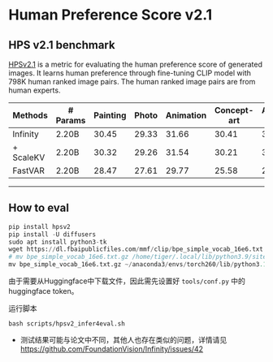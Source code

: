 # Human Preference Score v2.1

## HPS v2.1 benchmark

[HPSv2.1](https://github.com/tgxs002/HPSv2) is a metric for evaluating the human preference score of generated images. It learns human preference through fine-tuning CLIP model with 798K human ranked image pairs. The human ranked image pairs are from human experts.

| Methods   | # Params | Painting | Photo | Animation | Concept-art | Average $\uparrow$ |
| --------- | -------- | -------- | ----- | --------- | ----------- | ------------------ |
| Infinity  | 2.20B    | 30.45    | 29.33 | 31.66     | 30.41       | 30.46              |
| + ScaleKV | 2.20B    | 30.32    | 29.26 | 31.54     | 30.21       | 30.33              |
| FastVAR   | 2.20B    | 28.47    | 27.61 | 29.77     | 25.58       | 28.61              |

---

<!-- | Methods   | # Params | GPU Mem  |
| --------- | -------- | -------- |
| I-------y | 2------B | undefined------ |
| + ScaleKV | 2.20B    |          |
| FastVAR   | 2.20B    | 23269MiB |

--- -->

## How to eval

```python
pip install hpsv2
pip install -U diffusers
sudo apt install python3-tk
wget https://dl.fbaipublicfiles.com/mmf/clip/bpe_simple_vocab_16e6.txt.gz
# mv bpe_simple_vocab_16e6.txt.gz /home/tiger/.local/lib/python3.9/site-packages/hpsv2/src/open_clip
mv bpe_simple_vocab_16e6.txt.gz ~/anaconda3/envs/torch260/lib/python3.12/site-packages/hpsv2/src/open_clip
```

由于需要从Huggingface中下载文件，因此需先设置好 `tools/conf.py` 中的huggingface token。

运行脚本
```shell
bash scripts/hpsv2_infer4eval.sh
```

- 测试结果可能与论文中不同，其他人也存在类似的问题，详情请见 https://github.com/FoundationVision/Infinity/issues/42
